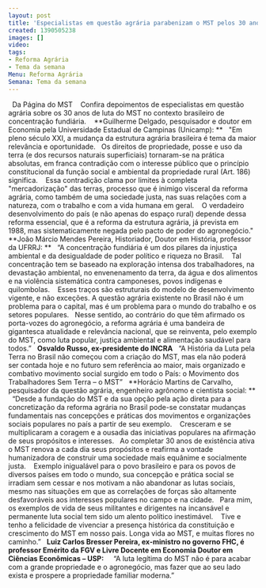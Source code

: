 ```yaml
---
layout: post
title: 'Especialistas em questão agrária parabenizam o MST pelos 30 anos '
created: 1390505238
images: []
video: 
tags:
- Reforma Agrária
- Tema da semana
Menu: Reforma Agrária
Semana: Tema da semana
---
```



 
Da Página do MST 
 
Confira depoimentos de especialistas em questão agrária sobre os 30 anos de luta do MST no contexto brasileiro de concentração fundiária. 
 
**Guilherme Delgado, pesquisador e doutor em Economia pela Universidade Estadual de Campinas (Unicamp): **
 
"Em pleno século XXI, a mudança da estrutura agrária brasileira é tema da maior relevância e oportunidade.
 
Os direitos de propriedade, posse e uso da terra (e dos recursos naturais superficiais) tornaram-se na prática absolutas, em franca contradição com o interesse público que o princípio constitucional da função social e ambiental da propriedade rural (Art. 186) significa. 
 
Essa contradição clama por limites à completa "mercadorização" das terras, processo que é inimigo visceral da reforma agrária, como também de uma sociedade justa, nas suas relações com a natureza, com o trabalho e com a vida humana em geral.
 
 O verdadeiro desenvolvimento do país (e não apenas do espaço rural) depende dessa reforma essencial, que é a reforma da estrutura agrária, já prevista em 1988, mas sistematicamente negada pelo pacto de poder do agronegócio."
 
**João Márcio Mendes Pereira, Historiador, Doutor em História, professor da UFRRJ: **
 
“A concentração fundiária é um dos pilares da injustiça ambiental e da desigualdade de poder político e riqueza no Brasil. 
 
Tal concentração tem se baseado na exploração intensa dos trabalhadores, na devastação ambiental, no envenenamento da terra, da água e dos alimentos e na violência sistemática contra camponeses, povos indígenas e quilombolas. 
 
Esses traços são estruturais do modelo de desenvolvimento vigente, e não exceções. A questão agrária existente no Brasil não é um problema para o capital, mas é um problema para o mundo do trabalho e os setores populares.
 
Nesse sentido, ao contrário do que têm afirmado os porta-vozes do agronegócio, a reforma agrária é uma bandeira de gigantesca atualidade e relevância nacional, que se reinventa, pelo exemplo do MST, como luta popular, justiça ambiental e alimentação saudável para todos.”
 
**Osvaldo Russo, ex-presidente do INCRA**
 
“A História da Luta pela Terra no Brasil não começou com a criação do MST, mas ela não poderá ser contada hoje e no futuro sem referência ao maior, mais organizado e combativo movimento social surgido em todo o País: o Movimento dos Trabalhadores Sem Terra – o MST”
 
**Horácio Martins de Carvalho, pesquisador da questão agrária, engenheiro agrônomo e cientista social: **
 
“Desde a fundação do MST e da sua opção pela ação direta para a concretização da reforma agrária no Brasil pode-se constatar mudanças fundamentais nas concepções e práticas dos movimentos e organizações sociais populares no país a partir de seu exemplo. 
 
Cresceram e se multiplicaram a coragem e a ousadia das iniciativas populares na afirmação de seus propósitos e interesses.
 
Ao completar 30 anos de existência ativa o MST renova a cada dia seus propósitos e reafirma a vontade humanizadora de construir uma sociedade mais equânime e socialmente justa. 
 
Exemplo inigualável para o povo brasileiro e para os povos de diversos países em todo o mundo, sua concepção e prática social se irradiam sem cessar e nos motivam a não abandonar as lutas sociais, mesmo nas situações em que as correlações de forças são altamente desfavoráveis aos interesses populares no campo e na cidade.
 
Para mim, os exemplos de vida de seus militantes e dirigentes na incansável e permanente luta social tem sido um alento político inestimável. 
 
Tive e tenho a felicidade de vivenciar a presença histórica da constituição e crescimento do MST em nosso pais. Longa vida ao MST, e muitas flores no caminho.”
 
**Luiz Carlos Bresser Pereira, ex-ministro no governo FHC, é professor Emérito da FGV e Livre Docente em Economia Doutor em Ciências Econômicas – USP:**
 
 
“A luta legítima do MST não é para acabar com a grande propriedade e o agronegócio, mas fazer que ao seu lado exista e prospere a propriedade familiar moderna.”
